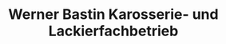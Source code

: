 ---
title: "Werner Bastin Karosserie- und Lackierfachbetrieb"
url: /euskirchen/werner-bastin-karosserie-und-lackierfachbetrieb/
shop: Autowerkstatt
---